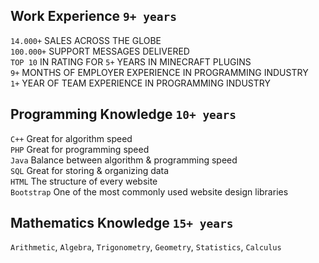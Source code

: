 ## Work Experience `9+ years`
`14.000+` SALES ACROSS THE GLOBE<br>
`100.000+` SUPPORT MESSAGES DELIVERED<br>
`TOP 10` IN RATING FOR `5+` YEARS IN MINECRAFT PLUGINS<br>
`9+` MONTHS OF EMPLOYER EXPERIENCE IN PROGRAMMING INDUSTRY<br>
`1+` YEAR OF TEAM EXPERIENCE IN PROGRAMMING INDUSTRY

## Programming Knowledge `10+ years`
`C++` Great for algorithm speed<br>
`PHP` Great for programming speed<br>
`Java` Balance between algorithm & programming speed<br>
`SQL` Great for storing & organizing data<br>
`HTML` The structure of every website<br>
`Bootstrap` One of the most commonly used website design libraries

## Mathematics Knowledge `15+ years`
`Arithmetic`, `Algebra`, `Trigonometry`, `Geometry`, `Statistics`, `Calculus`

